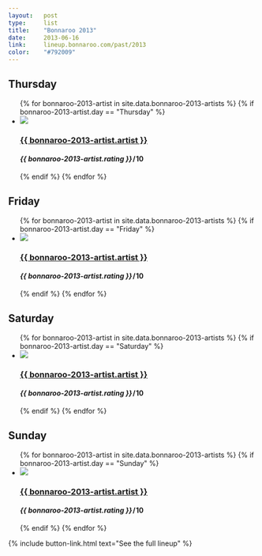 ```yaml
---
layout:   post
type:     list
title:    "Bonnaroo 2013"
date:     2013-06-16
link:     lineup.bonnaroo.com/past/2013
color:    "#792009"
---
```


## Thursday

<ul class="list post-list list-photo-circle">
  {% for bonnaroo-2013-artist in site.data.bonnaroo-2013-artists  %}
  {% if bonnaroo-2013-artist.day == "Thursday" %}
  <li class="list-item">
    <div class="list-row">
      <a href="{{ bonnaroo-2013-artist.link }}">
        <img src="/img/{{ page.title | slugify }}/{{ bonnaroo-2013-artist.artist | slugify }}.jpg" class="list-image">
      </a>
      <a href="{{ bonnaroo-2013-artist.link }}">
        <h3 class="list-title">{{ bonnaroo-2013-artist.artist }}</h3>
      </a>
      <h4 class="list-detail"><em>{{ bonnaroo-2013-artist.rating }}</em>&#8202;/&#8202;10</h4>
    </div>
  </li>
  {% endif %}
  {% endfor %}
</ul>

## Friday

<ul class="list post-list list-photo-circle">
  {% for bonnaroo-2013-artist in site.data.bonnaroo-2013-artists  %}
  {% if bonnaroo-2013-artist.day == "Friday" %}
  <li class="list-item">
    <div class="list-row">
      <a href="{{ bonnaroo-2013-artist.link }}">
        <img src="/img/{{ page.title | slugify }}/{{ bonnaroo-2013-artist.artist | slugify }}.jpg" class="list-image">
      </a>
      <a href="{{ bonnaroo-2013-artist.link }}">
        <h3 class="list-title">{{ bonnaroo-2013-artist.artist }}</h3>
      </a>
      <h4 class="list-detail"><em>{{ bonnaroo-2013-artist.rating }}</em>&#8202;/&#8202;10</h4>
    </div>
  </li>
  {% endif %}
  {% endfor %}
</ul>

## Saturday

<ul class="list post-list list-photo-circle">
  {% for bonnaroo-2013-artist in site.data.bonnaroo-2013-artists  %}
  {% if bonnaroo-2013-artist.day == "Saturday" %}
  <li class="list-item">
    <div class="list-row">
      <a href="{{ bonnaroo-2013-artist.link }}">
        <img src="/img/{{ page.title | slugify }}/{{ bonnaroo-2013-artist.artist | slugify }}.jpg" class="list-image">
      </a>
      <a href="{{ bonnaroo-2013-artist.link }}">
        <h3 class="list-title">{{ bonnaroo-2013-artist.artist }}</h3>
      </a>
      <h4 class="list-detail"><em>{{ bonnaroo-2013-artist.rating }}</em>&#8202;/&#8202;10</h4>
    </div>
  </li>
  {% endif %}
  {% endfor %}
</ul>

## Sunday

<ul class="list post-list list-photo-circle">
  {% for bonnaroo-2013-artist in site.data.bonnaroo-2013-artists  %}
  {% if bonnaroo-2013-artist.day == "Sunday" %}
  <li class="list-item">
    <div class="list-row">
      <a href="{{ bonnaroo-2013-artist.link }}">
        <img src="/img/{{ page.title | slugify }}/{{ bonnaroo-2013-artist.artist | slugify }}.jpg" class="list-image">
      </a>
      <a href="{{ bonnaroo-2013-artist.link }}">
        <h3 class="list-title">{{ bonnaroo-2013-artist.artist }}</h3>
      </a>
      <h4 class="list-detail"><em>{{ bonnaroo-2013-artist.rating }}</em>&#8202;/&#8202;10</h4>
    </div>
  </li>
  {% endif %}
  {% endfor %}
</ul>

{% include button-link.html text="See the full lineup" %}
